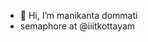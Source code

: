 - 👋 Hi, I’m manikanta dommati 
- semaphore at @iiitkottayam 

<!---
manikanta5557/manikanta5557 is a ✨ special ✨ repository because its `README.md` (this file) appears on your GitHub profile.
You can click the Preview link to take a look at your changes.
--->
